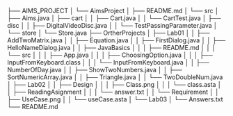 ├── AIMS_PROJECT
│   └── AimsProject
│       ├── README.md
│       └── src
│           ├── Aims.java
│           ├── cart
│           │   ├── Cart.java
│           │   └── CartTest.java
│           ├── disc
│           │   ├── DigitalVideoDisc.java
│           │   └── TestPassingParameter.java
│           └── store
│               └── Store.java
├── OrtherProjects
│   ├── Lab01
│   │   ├── AddTwoMatrix.java
│   │   ├── Equation.java
│   │   ├── FirstDialog.java
│   │   ├── HelloNameDialog.java
│   │   ├── JavaBasics
│   │   │   ├── README.md
│   │   │   └── src
│   │   │       ├── App.java
│   │   │       ├── ChoosingOption.java
│   │   │       ├── InputFromKeyboard.class
│   │   │       └── InputFromKeyboard.java
│   │   ├── NumberOfDay.java
│   │   ├── ShowTwoNumbers.java
│   │   ├── SortNumericArray.java
│   │   ├── Triangle.java
│   │   └── TwoDoubleNum.java
│   ├── Lab02
│   │   ├── Design
│   │   │   ├── Class.png
│   │   │   └── class.asta
│   │   ├── ReadingAsignment
│   │   │   └── answer.txt
│   │   └── Requirement
│   │       ├── UseCase.png
│   │       └── useCase.asta
│   └── Lab03
│       └── Answers.txt
└── README.md
